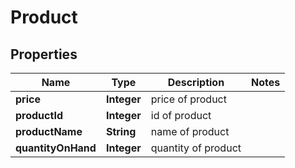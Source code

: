 
# Product

## Properties
Name | Type | Description | Notes
------------ | ------------- | ------------- | -------------
**price** | **Integer** | price of product | 
**productId** | **Integer** | id of product | 
**productName** | **String** | name of product | 
**quantityOnHand** | **Integer** | quantity of product | 



